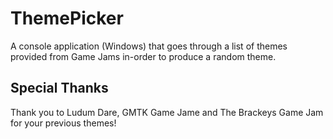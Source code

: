 # ThemePicker
A console application (Windows) that goes through a list of themes provided from Game Jams in-order to produce a random theme.

## Special Thanks
Thank you to Ludum Dare, GMTK Game Jame and The Brackeys Game Jam for your previous themes!
